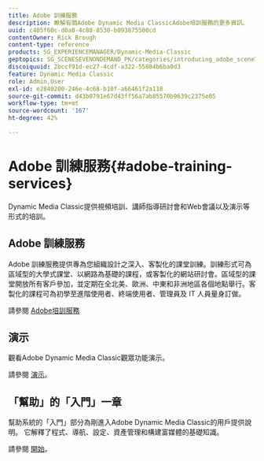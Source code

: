 ```yaml
---
title: Adobe 訓練服務
description: 瞭解有關Adobe Dynamic Media ClassicAdobe培訓服務的更多資訊。
uuid: c405f60c-d0a8-4c88-8530-b093875500cd
contentOwner: Rick Brough
content-type: reference
products: SG_EXPERIENCEMANAGER/Dynamic-Media-Classic
geptopics: SG_SCENESEVENONDEMAND_PK/categories/introducing_adobe_scene7
discoiquuid: 2bccf91d-ec27-4cdf-a322-55804b6ba0d3
feature: Dynamic Media Classic
role: Admin,User
exl-id: e2840200-246e-4c68-b10f-a66461f2a118
source-git-commit: d43b0791e67d43ff56a7ab85570b9639c2375e05
workflow-type: tm+mt
source-wordcount: '167'
ht-degree: 42%

---
```


# Adobe 訓練服務{#adobe-training-services}

Dynamic Media Classic提供視頻培訓、講師指導研討會和Web會議以及演示等形式的培訓。

## Adobe 訓練服務

Adobe 訓練服務提供專為您組織設計之深入、客製化的課堂訓練。訓練形式可為區域型的大學式課堂、以網路為基礎的課程，或客製化的網站研討會。區域型的課堂開放所有客戶參加，並定期在全北美、歐洲、中東和非洲地區各個地點舉行。客製化的課程可為初學至進階使用者、終端使用者、管理員及 IT 人員量身訂做。

請參閱 [Adobe培訓服務](https://learning.adobe.com/)

## 演示

觀看Adobe Dynamic Media Classic觀眾功能演示。

請參閱 [演示](https://landing.adobe.com/en/na/dynamic-media/ctir-2755/live-demos.html)。

## 「幫助」的「入門」一章

幫助系統的「入門」部分為剛進入Adobe Dynamic Media Classic的用戶提供說明。 它解釋了程式、導航、設定、資產管理和構建富媒體的基礎知識。

請參閱 [開始](dmc-platform-overview.md)。
